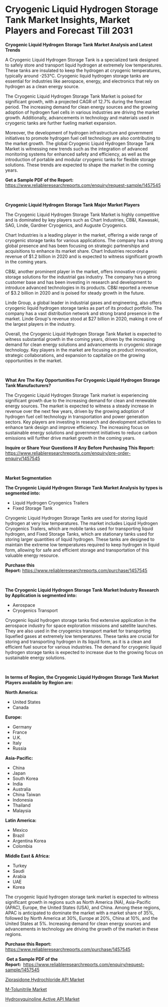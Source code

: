 <p><h1>Cryogenic Liquid Hydrogen Storage Tank Market Insights, Market Players and Forecast Till 2031</h1></p><p><strong>Cryogenic Liquid Hydrogen Storage Tank Market Analysis and Latest Trends</strong></p>
<p><p>A Cryogenic Liquid Hydrogen Storage Tank is a specialized tank designed to safely store and transport liquid hydrogen at extremely low temperatures. These tanks are insulated to keep the hydrogen at cryogenic temperatures, typically around -253°C. Cryogenic liquid hydrogen storage tanks are essential for industries like aerospace, energy, and electronics that rely on hydrogen as a clean energy source.</p><p>The Cryogenic Liquid Hydrogen Storage Tank Market is poised for significant growth, with a projected CAGR of 12.7% during the forecast period. The increasing demand for clean energy sources and the growing adoption of hydrogen fuel cells in various industries are driving the market growth. Additionally, advancements in technology and materials used in cryogenic tanks are further fueling market expansion.</p><p>Moreover, the development of hydrogen infrastructure and government initiatives to promote hydrogen fuel cell technology are also contributing to the market growth. The global Cryogenic Liquid Hydrogen Storage Tank Market is witnessing new trends such as the integration of advanced monitoring systems for enhanced safety and efficiency, as well as the introduction of portable and modular cryogenic tanks for flexible storage solutions. These trends are expected to shape the market in the coming years.</p></p>
<p><strong>Get a Sample PDF of the Report:&nbsp;</strong> <a href="https://www.reliableresearchreports.com/enquiry/request-sample/1457545">https://www.reliableresearchreports.com/enquiry/request-sample/1457545</a></p>
<p>&nbsp;</p>
<p><strong>Cryogenic Liquid Hydrogen Storage Tank Major Market Players</strong></p>
<p><p>The Cryogenic Liquid Hydrogen Storage Tank Market is highly competitive and is dominated by key players such as Chart Industries, CB&I, Kawasaki, SAG, Linde, Gardner Cryogenics, and Auguste Cryogenics. </p><p>Chart Industries is a leading player in the market, offering a wide range of cryogenic storage tanks for various applications. The company has a strong global presence and has been focusing on strategic partnerships and acquisitions to enhance its market share. Chart Industries recorded a revenue of $1.2 billion in 2020 and is expected to witness significant growth in the coming years.</p><p>CB&I, another prominent player in the market, offers innovative cryogenic storage solutions for the industrial gas industry. The company has a strong customer base and has been investing in research and development to introduce advanced technologies in its products. CB&I reported a revenue of $3.2 billion in 2020 and is poised for steady growth in the future.</p><p>Linde Group, a global leader in industrial gases and engineering, also offers cryogenic liquid hydrogen storage tanks as part of its product portfolio. The company has a vast distribution network and strong brand presence in the market. Linde Group's revenue stood at $27 billion in 2020, making it one of the largest players in the industry.</p><p>Overall, the Cryogenic Liquid Hydrogen Storage Tank Market is expected to witness substantial growth in the coming years, driven by the increasing demand for clean energy solutions and advancements in cryogenic storage technology. Key players in the market are focusing on product innovation, strategic collaborations, and expansion to capitalize on the growing opportunities in the market.</p></p>
<p>&nbsp;</p>
<p><strong>What Are The Key Opportunities For Cryogenic Liquid Hydrogen Storage Tank Manufacturers?</strong></p>
<p><p>The Cryogenic Liquid Hydrogen Storage Tank market is experiencing significant growth due to the increasing demand for clean and renewable energy sources. The market is expected to witness a steady increase in revenue over the next few years, driven by the growing adoption of hydrogen fuel cell technology in transportation and power generation sectors. Key players are investing in research and development activities to enhance tank design and improve efficiency. The increasing focus on sustainable energy solutions and government initiatives to reduce carbon emissions will further drive market growth in the coming years.</p></p>
<p><strong>Inquire or Share Your Questions If Any Before Purchasing This Report:</strong> <a href="https://www.reliableresearchreports.com/enquiry/pre-order-enquiry/1457545">https://www.reliableresearchreports.com/enquiry/pre-order-enquiry/1457545</a></p>
<p>&nbsp;</p>
<p><strong>Market Segmentation</strong></p>
<p><strong>The Cryogenic Liquid Hydrogen Storage Tank Market Analysis by types is segmented into:</strong></p>
<p><ul><li>Liquid Hydrogen Cryogenics Trailers</li><li>Fixed Storage Tank</li></ul></p>
<p><p>Cryogenic Liquid Hydrogen Storage Tanks are used for storing liquid hydrogen at very low temperatures. The market includes Liquid Hydrogen Cryogenics Trailers, which are mobile tanks used for transporting liquid hydrogen, and Fixed Storage Tanks, which are stationary tanks used for storing larger quantities of liquid hydrogen. These tanks are designed to maintain the extreme low temperatures required to keep hydrogen in liquid form, allowing for safe and efficient storage and transportation of this valuable energy resource.</p></p>
<p><strong>Purchase this Report:&nbsp;</strong><a href="https://www.reliableresearchreports.com/purchase/1457545">https://www.reliableresearchreports.com/purchase/1457545</a></p>
<p>&nbsp;</p>
<p><strong>The Cryogenic Liquid Hydrogen Storage Tank Market Industry Research by Application is segmented into:</strong></p>
<p><ul><li>Aerospace</li><li>Cryogenics Transport</li></ul></p>
<p><p>Cryogenic liquid hydrogen storage tanks find extensive application in the aerospace industry for space exploration missions and satellite launches. They are also used in the cryogenics transport market for transporting liquefied gases at extremely low temperatures. These tanks are crucial for storing and transporting hydrogen in its liquid form, as it is a clean and efficient fuel source for various industries. The demand for cryogenic liquid hydrogen storage tanks is expected to increase due to the growing focus on sustainable energy solutions.</p></p>
<p>&nbsp;</p>
<p><strong>In terms of Region, the Cryogenic Liquid Hydrogen Storage Tank Market Players available by Region are:</strong></p>
<p>
    <p> <strong> North America: </strong>
        <ul>
            <li>United States</li>
            <li>Canada</li>
        </ul>
        </p> 
    <p> <strong> Europe: </strong>
        <ul>
            <li>Germany</li>
            <li>France</li>
            <li>U.K.</li>
            <li>Italy</li>
            <li>Russia</li>
        </ul>
        </p> 
    <p> <strong> Asia-Pacific: </strong>
        <ul>
            <li>China</li>
            <li>Japan</li>
            <li>South Korea</li>
            <li>India</li>
            <li>Australia</li>
            <li>China Taiwan</li>
            <li>Indonesia</li>
            <li>Thailand</li>
            <li>Malaysia</li>
        </ul>
        </p> 
    <p> <strong> Latin America: </strong>
        <ul>
            <li>Mexico</li>
            <li>Brazil</li>
            <li>Argentina Korea</li>
            <li>Colombia</li>
        </ul>
        </p> 
    <p> <strong> Middle East & Africa: </strong>
        <ul>
            <li>Turkey</li>
            <li>Saudi</li>
            <li>Arabia</li>
            <li>UAE</li>
            <li>Korea</li>
        </ul>
    </p>
    </p>
<p><p>The cryogenic liquid hydrogen storage tank market is expected to witness significant growth in regions such as North America (NA), Asia-Pacific (APAC), Europe, the United States (USA), and China. Among these regions, APAC is anticipated to dominate the market with a market share of 35%, followed by North America at 30%, Europe at 20%, China at 10%, and the United States at 5%. Increasing demand for clean energy sources and advancements in technology are driving the growth of the market in these regions.</p></p>
<p><strong>Purchase this Report: </strong><a href="https://www.reliableresearchreports.com/purchase/1457545">https://www.reliableresearchreports.com/purchase/1457545</a></p>
<p>&nbsp;<strong>Get a Sample PDF of the Report:&nbsp;&nbsp;</strong><a href="https://www.reliableresearchreports.com/enquiry/request-sample/1457545">https://www.reliableresearchreports.com/enquiry/request-sample/1457545</a></p>
<p><strong></strong></p>
<p><p><a href="https://view.publitas.com/reportprime-1/ziprasidone-hydrochloride-api-market-share-market-new-trends-analysis-report-by-type-by-application-by-end-use-by-region-and-segment-forecasts-2024-2031/">Ziprasidone Hydrochloride API Market</a></p><p><a href="https://github.com/ruddyyedelwadw/Market-Research-Report-List-1/blob/main/m-tolunitrile-market.md">M-Tolunitrile Market</a></p><p><a href="https://view.publitas.com/reportprime-1/hydroxyquinoline-active-api-market-challenges-opportunities-and-growth-drivers-and-major-market-players-forecasted-for-period-from-2024-2031/">Hydroxyquinoline Active API Market</a></p></p>